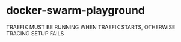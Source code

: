 # docker-swarm-playground

TRAEFIK MUST BE RUNNING WHEN TRAEFIK STARTS, OTHERWISE TRACING SETUP FAILS
